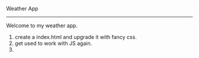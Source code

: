 Weather App

---

Welcome to my weather app.

1. create a index.html and upgrade it with fancy css.
2. get used to work with JS again.
3.
